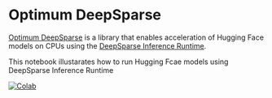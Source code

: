 # Optimum DeepSparse
[Optimum DeepSparse](https://github.com/neuralmagic/optimum-deepsparse) is a library that enables acceleration of Hugging Face models on CPUs using the [DeepSparse Inference Runtime](https://github.com/neuralmagic/deepsparse). 

This notebook illustarates how to run Hugging Fcae models using DeepSparse Inference Runtime

[![Colab](https://colab.research.google.com/assets/colab-badge.svg)](https://colab.research.google.com/github/neuralmagic/notebooks/blob/main/notebooks/optimum-deepsparse/optimum-deepsparse.ipynb)